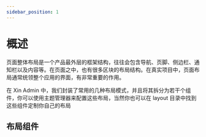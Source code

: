 ```yaml
---
sidebar_position: 1
---
```


# 概述

页面整体布局是一个产品最外层的框架结构，往往会包含导航、页脚、侧边栏、通知栏以及内容等。在页面之中，也有很多区块的布局结构。在真实项目中，页面布局通常统领整个应用的界面，有非常重要的作用。

在 Xin Admin 中，我们封装了常用的几种布局模式，并且将其拆分为若干个组件，你可以使用主题管理器来配置这些布局，当然你也可以在 layout 目录中找到这些组件定制你自己的布局

## 布局组件
